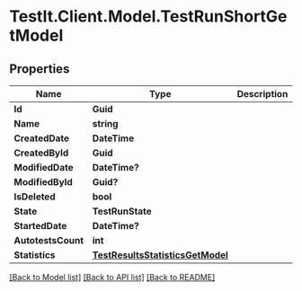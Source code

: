 # TestIt.Client.Model.TestRunShortGetModel

## Properties

Name | Type | Description | Notes
------------ | ------------- | ------------- | -------------
**Id** | **Guid** |  | [optional] 
**Name** | **string** |  | [optional] 
**CreatedDate** | **DateTime** |  | [optional] 
**CreatedById** | **Guid** |  | [optional] 
**ModifiedDate** | **DateTime?** |  | [optional] 
**ModifiedById** | **Guid?** |  | [optional] 
**IsDeleted** | **bool** |  | [optional] 
**State** | **TestRunState** |  | [optional] 
**StartedDate** | **DateTime?** |  | [optional] 
**AutotestsCount** | **int** |  | [optional] 
**Statistics** | [**TestResultsStatisticsGetModel**](TestResultsStatisticsGetModel.md) |  | [optional] 

[[Back to Model list]](../README.md#documentation-for-models) [[Back to API list]](../README.md#documentation-for-api-endpoints) [[Back to README]](../README.md)

